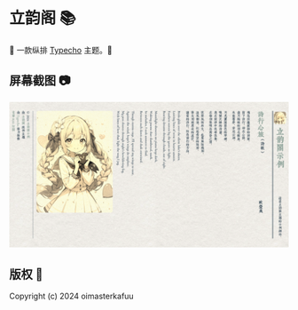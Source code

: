 # 立韵阁 📚

🌸 一款纵排 [Typecho](https://typecho.org/) 主题。🌸

## 屏幕截图 📷

![立韵阁的截图预览](screenshot.png)

## 版权 🔑

Copyright (c) 2024 oimasterkafuu
